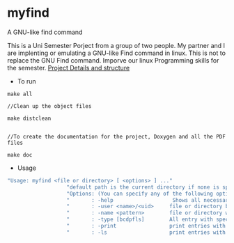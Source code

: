 # myfind
A GNU-like find command


This is a Uni Semester Porject from a group of two people. My partner and I are implenting or emulating a GNU-like Find command in linux. This is not to replace the GNU Find command. Imporve our linux Programming skills for the semester.
[Project Details and structure](https://cis.technikum-wien.at/documents/bic/2/bes/semesterplan/lu/beispiel1.html)



* To run

```make
make all

//Clean up the object files

make distclean


//To create the documentation for the project, Doxygen and all the PDF files

make doc

```



* Usage

```bash
"Usage: myfind <file or directory> [ <options> ] ..."
                   "default path is the current directory if none is specified; default expression is -print"
                   "Options: (You can specify any of the following options)"
                   "       : -help                   Shows all necessary informations for this command"
                   "       : -user <name>/<uid>     file or directory belongig to specified user"
                   "       : -name <pattern>        file or directory with specified name"
                   "       : -type [bcdpfls]        All entry with specified file type"
                   "       : -print                 print entries with the path"
                   "       : -ls                    print entries with more details


```
